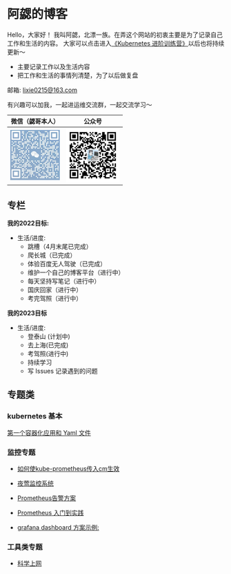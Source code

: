 # 阿勰的博客
  Hello，大家好！
    我叫阿勰，北漂一族。在弄这个网站的初衷主要是为了记录自己工作和生活的内容。
    大家可以点击进入[《Kubernetes 进阶训练营》](https://barry-boy.github.io/site/)以后也将持续更新～

  - 主要记录工作以及生活内容
  - 把工作和生活的事情列清楚，为了以后做复盘


  邮箱: lixie0215@163.com

有兴趣可以加我，一起进运维交流群，一起交流学习～

|微信（勰哥本人）|公众号|
|:----:|:----:|
|<img src="https://github.com/barry-boy/barry-boy.github.io/blob/main/png/weixin.pic.jpg" width="115">|<img src="https://github.com/barry-boy/barry-boy.github.io/blob/main/png/qrcode_for_gh_1330095f1c05_860.jpg" width="125">



## 专栏



**我的2022目标:**

  - 生活/进度:
      - 跳槽（4月末尾已完成）
      - 爬长城（已完成）
      - 体验百度无人驾驶（已完成）
      - 维护一个自己的博客平台（进行中）
      - 每天坚持写笔记（进行中）
      - 国庆回家（进行中）
      - 考完驾照（进行中）

**我的2023目标**

  - 生活/进度:
      - 登泰山 (计划中)
      - 去上海(已完成)
      - 考驾照(进行中)   
      - 持续学习 
      - 写 Issues 记录遇到的问题


## 专题类

### kubernetes 基本

[第一个容器化应用和 Yaml 文件](https://github.com/barry-boy/barry-boy.github.io/issues/33)









### 监控专题 

- [如何使kube-prometheus传入cm生效](https://github.com/prometheus-operator/prometheus-operator/blob/main/Documentation/additional-scrape-config.md)

- [夜莺监控系统](https://n9e.github.io/)

- [Prometheus告警方案](https://github.com/feiyu563/PrometheusAlert)

- [Prometheus 入门到实践](https://p8s.io/docs/k8s/deploy/)

- [grafana dashboard 方案示例: ](https://github.com/dotdc/grafana-dashboards-kubernetes)
### 工具类专题

- [科学上网](https://barry-boy.github.io/site/network/4-network-docs/)
